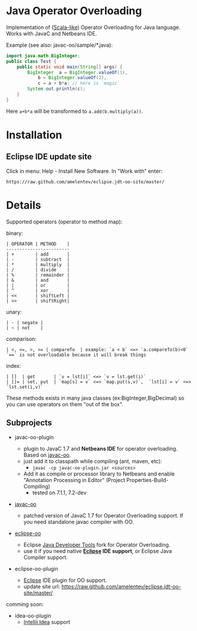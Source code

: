 # Java Operator Overloading #

Implementation of ([Scala-like]) Operator Overloading for Java language.
Works with JavaC and Netbeans IDE.

Example (see also: javac-oo/sample/*.java):

```java
import java.math.BigInteger;
public class Test {
	public static void main(String[] args) {
		BigInteger  a = BigInteger.valueOf(1),
			b = BigInteger.valueOf(2),
			c = a + b*a; // here is `magic`
		System.out.println(c);
	}
}
```

Here `a+b*a` will be transformed to `a.add(b.multiply(a))`.

# Installation #

## Eclipse IDE update site ##
Click in menu: Help - Install New Software. In "Work with" enter:

	https://raw.github.com/amelentev/eclipse.jdt-oo-site/master/

# Details #

Supported operators (operator to method map):

binary:

	| OPERATOR | METHOD    |
	------------------------
	| +        | add       |
	| -        | subtract  |
	| *        | multiply  |
	| /        | divide    |
	| %        | remainder |
	| &        | and       |
	| |        | or        |
	| ^        | xor       |
	| <<       | shiftLeft |
	| >>       | shiftRight|

unary:

	| - | negate |
	| ~ | not    |

comparison:

	| <, <=, >, >= | compareTo	| example: `a < b` <=> `a.compareTo(b)<0`
	`==` is not overloadable because it will break things

index:

	| []  | get       | `v = lst[i]` <=> `v = lst.get(i)`
	| []= | set, put  | `map[s] = v` <=> `map.put(s,v)`,  `lst[i] = v` <=> `lst.set(i,v)`

These methods exists in many java classes (ex:BigInteger,BigDecimal) so you can
use operators on them "out of the box".


## Subprojects

- javac-oo-plugin
	- plugin to JavaC 1.7 and **Netbeans IDE** for operator overloading. Based on [javac-oo].
	- just add it to classpath while compiling (ant, maven, etc):
		- `javac -cp javac-oo-plugin.jar <sources>`
	- Add it as compile or processor library to Netbeans and enable "Annotation Processing in Editor" (Project Properties-Build-Compiling)
		- tested on 7.1.1, 7.2-dev

- [javac-oo]
	- patched version of JavaC 1.7 for Operator Overloading support. If you need standalone javac compiler with OO.

- [eclipse-oo]
	- Eclipse [Java Developer Tools] fork for Operator Overloading.
	- use it if you need native **[Eclipse] IDE support**, or Eclipse Java Compiler support.

- eclipse-oo-plugin
	- [Eclipse] IDE plugin for OO support.
	- update site url: https://raw.github.com/amelentev/eclipse.jdt-oo-site/master/

comming soon:

- idea-oo-plugin
	- [Intellij Idea] support

[Scala-like]: http://www.slideshare.net/joeygibson/operator-overloading-in-scala-2923973
[javac-oo]: https://bitbucket.org/amelentev/javac-oo
[lombok]: http://projectlombok.org/
[lombok-oo]: https://github.com/amelentev/lombok-oo
[eclipse]: http://eclipse.org/
[Java Developer Tools]: http://eclipse.org/jdt/
[Intellij Idea]: http://www.jetbrains.com/idea/
[eclipse-oo]: https://github.com/amelentev/eclipse.jdt-oo
